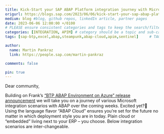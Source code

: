 ```yaml
---
title: Kick-Start your SAP ABAP Platform integration journey with Microsoft
origurl: https://blogs.sap.com/2023/06/06/kick-start-your-sap-abap-platform-integration-journey-with-microsoft/
medium: blog #blog, github repos, linkedIn article, partner pages
date: 2023-06-06 12:00:00 +/0100
# PLEASE ensure consistent categories and tags to keep the search/filtering meaningful!
categories: [INTEGRATION, APIM] # category should be a topic and sub-category primary product
tags: [sap-btp,excel,abap,steampunk,abap-cloud,apim,sentinel]     # TAG names should always be lowercase

author:
  name: Martin Pankraz
  link: https://people.sap.com/martin-pankraz

comments: false

pin: true
---
```

Dear community,

Building on Frank’s [“BTP ABAP Environment on Azure” release announcement](https://blogs.sap.com/2023/06/06/sap-btp-abap-environment-on-microsoft-azure/) we will take you on a journey of various Microsoft integration scenarios with ABAP over the coming weeks. Excited yet?🤩 Using the language flavor “ABAP Cloud” ensures you’re set for the future no matter in which deployment style you are in today. Plain cloud or “embedded” living next to your ERP – you choose. Below integration scenarios are inter-changeable.
